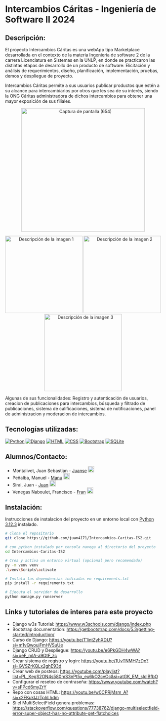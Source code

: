 # Intercambios Cáritas - Ingeniería de Software II 2024
## Descripción:
El proyecto Intercambios Cáritas es una webApp tipo Marketplace desarrollada en el contexto de la materia Ingenieria de software 2 de la carrera Licenciatura en Sistemas en la UNLP, en donde se practicaron las distintas etapas de desarrollo de un producto de software: Elicitación y análisis de requerimientos, diseño, planificación, implementación, pruebas, demos y despliegue de proyecto.

Intercambios Cáritas permite a sus usuarios publicar productos que estén a su alcance para intercambiarlos por otros que les sea de su interés, siendo la ONG Cáritas administradora de dichos intercambios para obtener una mayor exposición de sus filiales.  

<p align="center">
  <img src="https://github.com/user-attachments/assets/5e8c4afd-11b4-40d7-a9e3-33fa2d6a9f71" alt="Captura de pantalla (654)" width="400">
</p>
<p align="center">
  <img src="https://github.com/user-attachments/assets/1c5289de-50c3-42e5-8cb5-21c1418cb5a8" alt="Descripción de la imagen 1" width="250">
  <img src="https://github.com/user-attachments/assets/d2402744-ec63-4acd-9b36-804d86d0c9ab" alt="Descripción de la imagen 2" width="250">
  <img src="https://github.com/user-attachments/assets/ab7a2e43-d791-4b6b-9837-0b7dd8ad19e6" alt="Descripción de la imagen 3" width="250">
</p>  

Algunas de sus funcionalidades: Registro y autenticación de usuarios, creacion de publicaciones para intercambios, búsqueda y filtrado de publicaciones, sistema de calificaciones, sistema de notificaciones, panel de administracion y moderacion de intercambios.  

## Tecnologías utilizadas:
[![Python](https://skillicons.dev/icons?i=python&theme=dark)](https://www.python.org/)
[![Django](https://skillicons.dev/icons?i=django&theme=dark)](https://www.djangoproject.com/)
[![HTML](https://skillicons.dev/icons?i=html&theme=dark)](https://developer.mozilla.org/es/docs/Web/HTML)
[![CSS](https://skillicons.dev/icons?i=css&theme=dark)](https://developer.mozilla.org/es/docs/Web/CSS)
[![Bootstrap](https://skillicons.dev/icons?i=bootstrap&theme=dark)](https://getbootstrap.com/)
[![SQLite](https://skillicons.dev/icons?i=sqlite&theme=dark)](https://www.sqlite.org/)  

## Alumnos/Contacto:

- Montalivet, Juan Sebastian - [Juanse](https://github.com/juan4171) [<img src="https://img.icons8.com/material-two-tone/452/github.png" alt="GitHub" width="20" height="20"/>](https://github.com/juan4171)
- Peñalba, Manuel - [Manu](https://github.com/manupenalba) [<img src="https://img.icons8.com/material-two-tone/452/github.png" alt="GitHub" width="20" height="20"/>](https://github.com/manupenalba)
- Sirai, Juan - [Juan](https://github.com/juansirai1) [<img src="https://img.icons8.com/material-two-tone/452/github.png" alt="GitHub" width="20" height="20"/>](https://github.com/juansirai)
- Venegas Naboulet, Francisco  - [Fran](https://github.com/fvenegasn) [<img src="https://img.icons8.com/material-two-tone/452/github.png" alt="GitHub" width="20" height="20"/>](https://github.com/fvenegasn)

## Instalación:

Instrucciones de instalacion del proyecto en un entorno local con [Python 3.12.3](https://www.python.org/) instalado.

```bash
# Clona el repositorio
git clone https://github.com/juan4171/Intercambios-Caritas-IS2.git

# con python instalado por consola navega al directorio del proyecto
cd Intercambios-Caritas-IS2

# Crea y activa un entorno virtual (opcional pero recomendado)
py -m venv venv
.\venv\Scripts\activate

# Instala las dependencias indicadas en requirements.txt
pip install -r requirements.txt

# Ejecuta el servidor de desarrollo
python manage.py runserver
```

## Links y tutoriales de interes para este proyecto

* Django w3s Tutorial: https://www.w3schools.com/django/index.php
* Bootstrap documentation: https://getbootstrap.com/docs/5.3/getting-started/introduction/
* Curso de Django: https://youtu.be/T1intZyhXDU?si=m1vQwoujFmHVSuUe
* Django CRUD y Despliegue: https://youtu.be/e6PkGDH4wWA?si=oeF_mlA-a9OtF_zc
* Crear sistema de registro y login: https://youtu.be/1UvTNMH7zDo?si=GVSZrKQLx2ghE93d
* Crear web de posteos: https://youtube.com/playlist?list=PL_KegS2ON4s580mS3nPt5x_eu6kO2cvOc&si=atGK_EM_sIcIBfbO
* Configurar el reseteo de contraseña: https://www.youtube.com/watch?v=sFPcd6myZrY
* Repo con cosas HTML: https://youtu.be/w0CPRjMsm_A?si=x2FKuklJzTphLhdm
* Si el MultiSelectField genera problemas: https://stackoverflow.com/questions/77738762/django-multiselectfield-error-super-object-has-no-attribute-get-flatchoices
